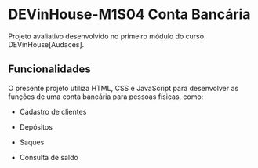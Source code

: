 # DEVinHouse-M1S04 Conta Bancária



Projeto avaliativo desenvolvido no primeiro módulo do curso DEVinHouse[Audaces].

## Funcionalidades

O presente projeto utiliza HTML, CSS e JavaScript para desenvolver as funções de uma conta bancária para pessoas físicas, como:

- Cadastro de clientes

- Depósitos

- Saques

- Consulta de saldo







<!-- [Open in VSCode](vscode:https://github.com/marcosdorneles/DEVinHouse-M1S04-conta-banc-ria) -->
